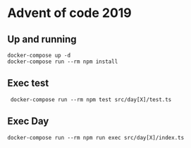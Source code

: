 # Advent of code 2019

## Up and running

```shell script
docker-compose up -d
docker-compose run --rm npm install
```

## Exec test

``` docker-compose run --rm npm test src/day[X]/test.ts```

## Exec Day

```docker-compose run --rm npm run exec src/day[X]/index.ts```